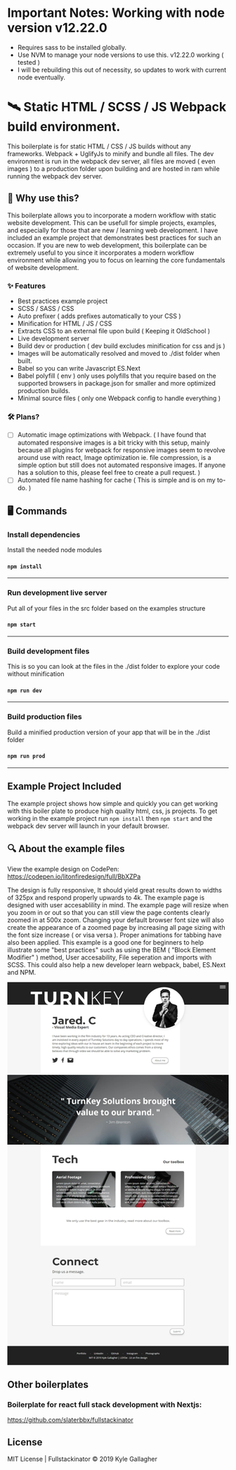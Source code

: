 # Important Notes: Working with node version v12.22.0
- Requires sass to be installed globally.
- Use NVM to manage your node versions to use this. v12.22.0 working ( tested )
- I will be rebuilding this out of necessity, so updates to work with current node eventually.

# 🛰️ Static HTML / SCSS / JS Webpack build environment.
This boilerplate is for static HTML / CSS / JS builds without any frameworks. Webpack + UglifyJs to minify and bundle all files. The dev environment is run in the webpack dev server, all files are moved ( even images ) to a production folder upon building and are hosted in ram while running the webpack dev server.  

## 🤔 Why use this?
This boilerplate allows you to incorporate a modern workflow with static website development. This can be usefull for simple projects, examples, and especially for those that are new / learning web development. I have included an example project that demonstrates best practices for such an occasion. If you are new to web development, this boilerplate can be extremely useful to you since it incorporates a modern workflow environment while allowing you to focus on learning the core fundamentals of website development.

### ✨ Features
- Best practices example project
- SCSS / SASS / CSS
- Auto prefixer ( adds prefixes automatically to your CSS )
- Minification for HTML / JS / CSS
- Extracts CSS to an external file upon build ( Keeping it OldSchool )
- Live development server
- Build dev or production ( dev build excludes minification for css and js )
- Images will be automatically resolved and moved to ./dist folder when built.
- Babel so you can write Javascript ES.Next
- Babel polyfill ( env ) only uses polyfills that you require based on the supported browsers in package.json for smaller and more optimized production builds.
- Minimal source files ( only one Webpack config to handle everything )

### 🛠 Plans?

- [ ] Automatic image optimizations with Webpack. ( I have found that automated responsive images is a bit tricky with this setup, mainly because all plugins for webpack for responsive images seem to revolve around use with react, Image optimization ie. file compression, is a simple option but still does not automated responsive images. If anyone has a solution to this, please feel free to create a pull request. )
- [ ] Automated file name hashing for cache ( This is simple and is on my to-do. )

## 🖥️ Commands

### Install dependencies
Install the needed node modules<br>
#### `npm install`
--------------------------------------

### Run development live server
Put all of your files in the src folder based on the examples structure<br>
#### `npm start`
--------------------------------------

### Build development files
This is so you can look at the files in the ./dist folder to explore your code without minification<br>
#### `npm run dev`
--------------------------------------

### Build production files
Build a minified production version of your app that will be in the ./dist folder<br>
#### `npm run prod`
--------------------------------------

## Example Project Included
The example project shows how simple and quickly you can get working with this boiler plate to produce high quality html, css, js projects. To get working in the example project run `npm install` then `npm start` and the webpack dev server will launch in your default browser.

## 🔍 About the example files
View the example design on CodePen: https://codepen.io/litonfiredesign/full/BbXZPa<br>

The design is fully responsive, It should yield great results down to widths of 325px and respond properly upwards to 4k. The example page is designed with user accesablility in mind. The example page will resize when you zoom in or out so that you can still view the page contents clearly zoomed in at 500x zoom. Changing your default browser font size will also create the appearance of a zoomed page by increasing all page sizing with the font size increase ( or visa versa ). Proper animations for tabbing have also been applied. This example is a good one for beginners to help illustrate some "best practices" such as using the BEM ( "Block Element Modifier" ) method, User accesability, File seperation and imports with SCSS. This could also help a new developer learn webpack, babel, ES.Next and NPM.

![Webpack html, css, js Boilerplate](example.jpg)

## Other boilerplates  
### Boilerplate for react full stack development with Nextjs:
https://github.com/slaterbbx/fullstackinator


## License
MIT License | Fullstackinator © 2019 Kyle Gallagher
